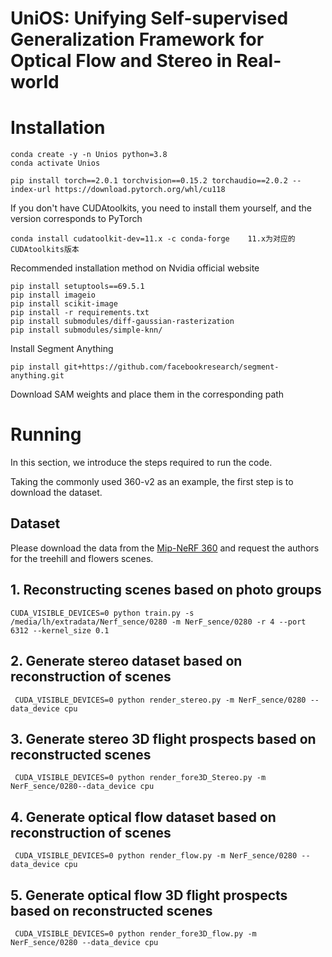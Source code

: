#  UniOS: Unifying Self-supervised Generalization Framework for Optical Flow and Stereo in Real-world

# Installation
```
conda create -y -n Unios python=3.8
conda activate Unios 

pip install torch==2.0.1 torchvision==0.15.2 torchaudio==2.0.2 --index-url https://download.pytorch.org/whl/cu118
```
If you don't have CUDAtoolkits, you need to install them yourself, and the version corresponds to PyTorch
```
conda install cudatoolkit-dev=11.x -c conda-forge    11.x为对应的CUDAtoolkits版本
```
Recommended installation method on Nvidia official website
```
pip install setuptools==69.5.1
pip install imageio
pip install scikit-image
pip install -r requirements.txt
pip install submodules/diff-gaussian-rasterization
pip install submodules/simple-knn/
```

Install Segment Anything
```
pip install git+https://github.com/facebookresearch/segment-anything.git
```
Download SAM weights and place them in the corresponding path

# Running 

In this section, we introduce the steps required to run the code.

Taking the commonly used 360-v2 as an example, the first step is to download the dataset.
## Dataset
Please download the data from the [Mip-NeRF 360](https://jonbarron.info/mipnerf360/) and request the authors for the treehill and flowers scenes.
## 1. Reconstructing scenes based on photo groups
```
CUDA_VISIBLE_DEVICES=0 python train.py -s /media/lh/extradata/Nerf_sence/0280 -m NerF_sence/0280 -r 4 --port 6312 --kernel_size 0.1
```
## 2. Generate stereo dataset based on reconstruction of scenes
```
 CUDA_VISIBLE_DEVICES=0 python render_stereo.py -m NerF_sence/0280 --data_device cpu
```
## 3. Generate stereo 3D flight prospects based on reconstructed scenes
```
 CUDA_VISIBLE_DEVICES=0 python render_fore3D_Stereo.py -m NerF_sence/0280--data_device cpu
```

## 4. Generate optical flow dataset based on reconstruction of scenes
```
 CUDA_VISIBLE_DEVICES=0 python render_flow.py -m NerF_sence/0280 --data_device cpu
```
## 5. Generate optical flow 3D flight prospects based on reconstructed scenes
```
 CUDA_VISIBLE_DEVICES=0 python render_fore3D_flow.py -m NerF_sence/0280 --data_device cpu
```
